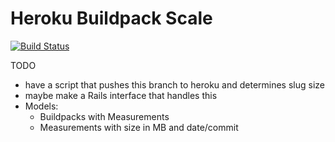 Heroku Buildpack Scale
======================

[![Build Status](https://travis-ci.org/golmansax/heroku-buildpack-scale.svg?branch=master)](https://travis-ci.org/golmansax/heroku-buildpack-scale)

TODO
* have a script that pushes this branch to heroku and determines slug size
* maybe make a Rails interface that handles this
* Models:
  * Buildpacks with Measurements
  * Measurements with size in MB and date/commit
